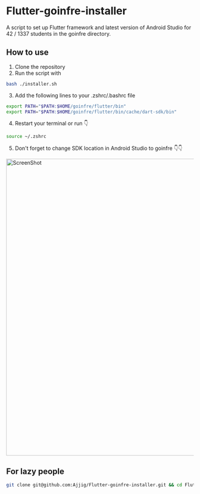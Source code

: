 # Flutter-goinfre-installer
A script to set up Flutter framework and latest version of Android Studio for 42 / 1337 students in the goinfre directory.

## How to use
1. Clone the repository
2. Run the script with
```bash
bash ./installer.sh
```
3. Add the following lines to your .zshrc/.bashrc file
```bash
export PATH="$PATH:$HOME/goinfre/flutter/bin"
export PATH="$PATH:$HOME/goinfre/flutter/bin/cache/dart-sdk/bin"
```
4. Restart your terminal or run 👇
```bash
source ~/.zshrc
```
5. Don't forget to change SDK location in Android Studio to goinfre 👇👇
<img width="799" alt="ScreenShot" src="https://user-images.githubusercontent.com/74059327/213250792-3a9af0eb-fbe0-4d82-aa9b-072ddda55c3e.png">

## For lazy people
```bash
git clone git@github.com:Ajjig/Flutter-goinfre-installer.git && cd Flutter-goinfre-installer && bash ./installer.sh && echo "export PATH=\"\$PATH:\$HOME/goinfre/flutter/bin\"" >> ~/.zshrc && echo "export PATH=\"\$PATH:\$HOME/goinfre/flutter/bin/cache/dart-sdk/bin\"" >> ~/.zshrc && cd .. && source ~/.zshrc
```

